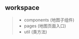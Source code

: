 ## workspace


> * components            (地图子组件)
> * pages                 (地图页面入口)
> * util                  (类方法)
